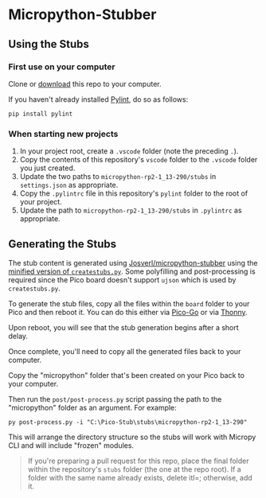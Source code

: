 # Micropython-Stubber

## Using the Stubs

### First use on your computer

Clone or [download](https://github.com/cpwood/Pico-Stub/archive/main.zip) this repo to your computer. 

If you haven't already installed [Pylint](https://www.pylint.org/), do so as follows:

```
pip install pylint
```

### When starting new projects

1. In your project root, create a `.vscode` folder (note the preceding `.`).
2. Copy the contents of this repository's `vscode` folder to the `.vscode` folder you just created.
3. Update the two paths to `micropython-rp2-1_13-290/stubs` in `settings.json` as appropriate.
4. Copy the `.pylintrc` file in this repository's `pylint` folder to the root of your project.
5. Update the path to `micropython-rp2-1_13-290/stubs` in `.pylintrc` as appropriate.

## Generating the Stubs

The stub content is generated using [Josverl/micropython-stubber](https://github.com/Josverl/micropython-stubber) using the [minified version of `createstubs.py`](https://github.com/Josverl/micropython-stubber/blob/master/minified/createstubs.py). Some polyfilling and post-processing is required since the Pico board doesn't support `ujson` which is used by `createstubs.py`.

To generate the stub files, copy all the files within the `board` folder to your Pico and then reboot it. You can do this either via [Pico-Go](https://marketplace.visualstudio.com/items?itemName=ChrisWood.pico-go) or via [Thonny](https://thonny.org/).

Upon reboot, you will see that the stub generation begins after a short delay.

Once complete, you'll need to copy all the generated files back to your computer. 

Copy the "micropython" folder that's been created on your Pico back to your computer.

Then run the `post/post-process.py` script passing the path to the "micropython" folder as an argument. For example:

```
py post-process.py -i "C:\Pico-Stub\stubs\micropython-rp2-1_13-290"
```

This will arrange the directory structure so the stubs will work with Micropy CLI and will include "frozen" modules.

>  If you're preparing a pull request for this repo, place the final folder within the repository's `stubs` folder (the one at the repo root). If a folder with the same name already exists, delete itl=; otherwise, add it.